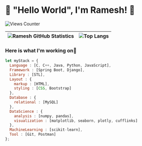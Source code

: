 # 👋 "Hello World", I'm Ramesh! 🙏

![Views Counter](https://komarev.com/ghpvc/?username=ramesh-11&color=brightgreen&style=plastic&label=PROFILE+VIEWS)

| ![Ramesh GitHub Statistics](https://github-readme-stats.vercel.app/api?username=ramesh-11&show_icons=true&bg_color=30,e96443,904e95&title_color=fff&text_color=fff&count_private=true&layout=compact) | ![Top Langs](https://github-readme-stats.vercel.app/api/top-langs/?username=ramesh-11&langs_count=11&layout=compact&bg_color=30,e96443,904e95&title_color=fff&text_color=fff) |
| --- | --- |
### Here is what I'm working on🙂
```js
let myStack = {
  Language : [C, C++, Java, Python, JavaScript],
  Framework : [Spring Boot, Django],
  Library : [STL],
  Layout : {
    markup : [HTML],
    styling : [CSS, Bootstrap]
  },
  Database : {
    relational : [MySQL]
  },
  DataScience : {
    analysis : [numpy, pandas],
    visualization : [matplotlib, seaborn, plotly, cufflinks]
  },
  MachineLearning : [scikit-learn],
  Tool : [Git, Postman]
};
```
<!-- ![Trophies 🏆](https://github-profile-trophy.vercel.app/?username=ramesh-11) -->
<!--
**ramesh-11/ramesh-11** is a ✨ _special_ ✨ repository because its `README.md` (this file) appears on your GitHub profile.

Here are some ideas to get you started:

- 🔭 I’m currently working on ...
- 🌱 I’m currently learning ...
- 👯 I’m looking to collaborate on ...
- 🤔 I’m looking for help with ...
- 💬 Ask me about ...
- 📫 How to reach me: ...
- 😄 Pronouns: ...
- ⚡ Fun fact: ...
-->
